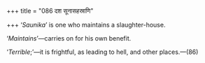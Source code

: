 +++
title = "086 दश सूनासहस्राणि"

+++
‘*Saunika*’ is one who maintains a slaughter-house.

‘*Maintains*’—carries on for his own benefit.

‘*Terrible*;’—it is frightful, as leading to hell, and other
places.—(86)



